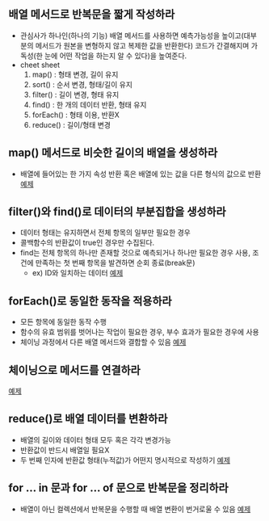 ## 배열 메서드로 반복문을 짧게 작성하라 
- 관심사가 하나인(하나의 기능) 배열 메서드를 사용하면 예측가능성을 높이고(대부분의 메서드가 원본을 변형하지 않고 복제한 값을 반환한다) 코드가 간결해지며 가독성(한 눈에 어떤 작업을 하는지 알 수 있다)을 높여준다. 
- cheet sheet
    1. map() : 형태 변경, 길이 유지
    2. sort() : 순서 변경, 형태/길이 유지
    3. filter() : 길이 변경, 형태 유지 
    4. find() : 한 개의 데이터 반환, 형태 유지 
    5. forEach() : 형태 이용, 반환X
    6. reduce() : 길이/형태 변경 

## map() 메서드로 비슷한 길이의 배열을 생성하라 
- 배열에 들어있는 한 가지 속성 반환 혹은 배열에 있는 값을 다른 형식의 값으로 반환 
[예제](https://github.com/pjaeyoung/simplifying-javascript/blob/main/05/map.ts)

## filter()와 find()로 데이터의 부분집합을 생성하라 
- 데이터 형태는 유지하면서 전체 항목의 일부만 필요한 경우 
- 콜백함수의 반환값이 true인 경우만 수집된다.
- find는 전체 항목의 하나만 존재할 것으로 예측되거나 하나만 필요한 경우 사용, 조건에 만족하는 첫 번째 항목을 발견하면 순회 종료(break문) 
    - ex) ID와 일치하는 데이터 
[예제](https://github.com/pjaeyoung/simplifying-javascript/blob/main/05/filter.ts)

## forEach()로 동일한 동작을 적용하라 
- 모든 항목에 동일한 동작 수행 
- 함수의 유효 범위를 벗어나는 작업이 필요한 경우, 부수 효과가 필요한 경우에 사용 
- 체이닝 과정에서 다른 배열 메서드와 결합할 수 있음 
[예제](https://github.com/pjaeyoung/simplifying-javascript/blob/main/05/forEach.ts)

## 체이닝으로 메서드를 연결하라 
[예제](https://github.com/pjaeyoung/simplifying-javascript/blob/main/05/chail.ts)

## reduce()로 배열 데이터를 변환하라
- 배열의 길이와 데이터 형태 모두 혹은 각각 변경가능 
- 반환값이 반드시 배열일 필요X
- 두 번째 인자에 반환값 형태(누적값)가 어떤지 명시적으로 작성하기 
[예제](https://github.com/pjaeyoung/simplifying-javascript/blob/main/05/reduce.ts)

## for ... in 문과 for ... of 문으로 반복문을 정리하라 
- 배열이 아닌 컬렉션에서 반복문을 수행할 때 배열 변환이 번거로울 수 있음 
[예제](https://github.com/pjaeyoung/simplifying-javascript/blob/main/05/for.ts)